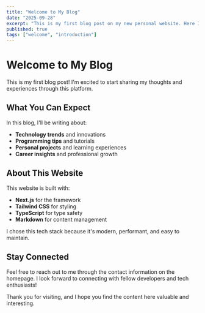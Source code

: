 ```yaml
---
title: "Welcome to My Blog"
date: "2025-09-28"
excerpt: "This is my first blog post on my new personal website. Here I'll share my thoughts on technology, programming, and more."
published: true
tags: ["welcome", "introduction"]
---
```


# Welcome to My Blog

This is my first blog post! I'm excited to start sharing my thoughts and experiences through this platform.

## What You Can Expect

In this blog, I'll be writing about:

- **Technology trends** and innovations
- **Programming tips** and tutorials
- **Personal projects** and learning experiences
- **Career insights** and professional growth

## About This Website

This website is built with:

- **Next.js** for the framework
- **Tailwind CSS** for styling
- **TypeScript** for type safety
- **Markdown** for content management

I chose this tech stack because it's modern, performant, and easy to maintain.

## Stay Connected

Feel free to reach out to me through the contact information on the homepage. I look forward to connecting with fellow developers and tech enthusiasts!

Thank you for visiting, and I hope you find the content here valuable and interesting.